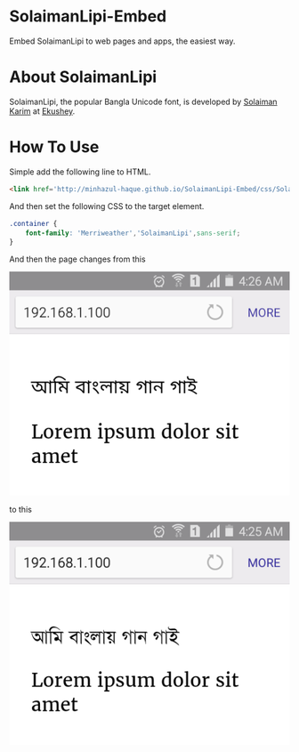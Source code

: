 # SolaimanLipi-Embed

Embed SolaimanLipi to web pages and apps, the easiest way.

# About SolaimanLipi

SolaimanLipi, the popular Bangla Unicode font, is developed by [Solaiman Karim](mailto:solaiman@ekushey.org) at [Ekushey](http://www.ekushey.org/index.php/page/solaimanlipi).

# How To Use

Simple add the following line to HTML.

```html
<link href='http://minhazul-haque.github.io/SolaimanLipi-Embed/css/SolaimanLipi.css' rel='stylesheet' type='text/css'>
```

And then set the following CSS to the target element.

```css
.container {
    font-family: 'Merriweather','SolaimanLipi',sans-serif;
}
```

And then the page changes from this

![Without SolaimanLipi.css](Without-SolaimanLipi.css.png)

to this

![With SolaimanLipi.css](With-SolaimanLipi.css.png)
